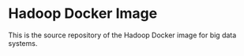 # Hadoop Docker Image
This is the source repository of the Hadoop Docker image for big data systems.